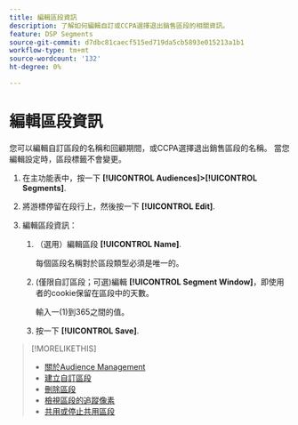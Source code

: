 ```yaml
---
title: 編輯區段資訊
description: 了解如何編輯自訂或CCPA選擇退出銷售區段的相關資訊。
feature: DSP Segments
source-git-commit: d7dbc81caecf515ed719da5cb5893e015213a1b1
workflow-type: tm+mt
source-wordcount: '132'
ht-degree: 0%

---
```


# 編輯區段資訊

您可以編輯自訂區段的名稱和回顧期間，或CCPA選擇退出銷售區段的名稱。 當您編輯設定時，區段標籤不會變更。

1. 在主功能表中，按一下 **[!UICONTROL Audiences]>[!UICONTROL Segments]**.

1. 將游標停留在段行上，然後按一下 **[!UICONTROL Edit]**.

1. 編輯區段資訊：

   1. （選用）編輯區段 **[!UICONTROL Name]**.

      每個區段名稱對於區段類型必須是唯一的。

   1. (僅限自訂區段；可選)編輯 **[!UICONTROL Segment Window]**，即使用者的cookie保留在區段中的天數。

      輸入一(1)到365之間的值。

   1. 按一下 **[!UICONTROL Save]**.

>[!MORELIKETHIS]
>
>* [關於Audience Management](audience-about.md)
>* [建立自訂區段](custom-segment-create.md)
>* [刪除區段](segment-delete.md)
>* [檢視區段的追蹤像素](segment-view-pixels.md)
>* [共用或停止共用區段](segment-share.md)

